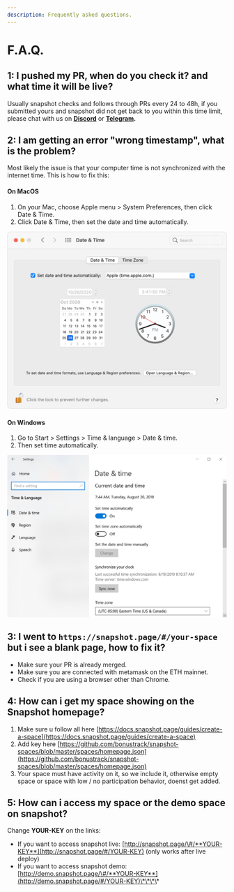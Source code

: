 ```yaml
---
description: Frequently asked questions.
---
```


# F.A.Q.

## **1: I pushed my PR, when do you check it? and what time it will be live?**

Usually snapshot checks and follows through PRs every 24 to 48h, if you submitted yours and snapshot did not get back to you within this time limit, please chat with us on [**Discord**](https://discord.gg/dDbNGZe) or [**Telegram**](https://t.me/snapshotlabs)**.**

## **2: I am getting an error "wrong timestamp", what is the problem?**

Most likely the issue is that your computer time is not synchronized with the internet time. This is how to fix this:

#### On MacOS

1. On your Mac, choose Apple menu &gt; System Preferences, then click Date & Time. 
2. Click Date & Time, then set the date and time automatically.

![](.gitbook/assets/image.png)

#### On Windows

1. Go to Start  &gt; Settings  &gt; Time & language &gt; Date & time.
2. Then set time automatically.

![](.gitbook/assets/image%20%282%29.png)



## **3: I went to** `https://snapshot.page/#/your-space` **but i see a blank page, how to fix it?**

* Make sure your PR is already merged.
* Make sure you are connected with metamask on the ETH mainnet.
* Check if you are using a browser other than Chrome. 

## **4: How can i get my space showing on the Snapshot homepage?**

1. Make sure u follow all here [https://docs.snapshot.page/guides/create-a-space](https://docs.snapshot.page/guides/create-a-space)
2. Add key here [https://github.com/bonustrack/snapshot-spaces/blob/master/spaces/homepage.json](https://github.com/bonustrack/snapshot-spaces/blob/master/spaces/homepage.json)
3. Your space must have activity on it, so we include it, otherwise empty space or space with low / no participation behavior, doenst get added.

## **5: How can i access my space or the demo space on snapshot?**

Change **YOUR-KEY** on the links:

* If you want to access snapshot live: [http://snapshot.page/\#/**YOUR-KEY**](http://snapshot.page/#/YOUR-KEY) \(only works after live deploy\)
* If you want to access snapshot demo: [http://demo.snapshot.page/\#/**YOUR-KEY**](http://demo.snapshot.page/#/YOUR-KEY)\*\*\*\*



